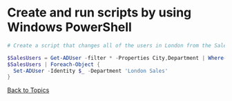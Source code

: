 # Create and run scripts by using Windows PowerShell

```PowerShell
# Create a script that changes all of the users in London from the Sales department to "London Sales"

$SalesUsers = Get-ADUser -filter * -Properties City,Department | Where-Object {$_.Department -eq 'Sales' -and $_.City -eq 'London'}
$SalesUsers | Foreach-Object {
  Set-ADUser -Identity $_ -Department 'London Sales'
}
```


[Back to Topics](../README.md#afternoon-session)

